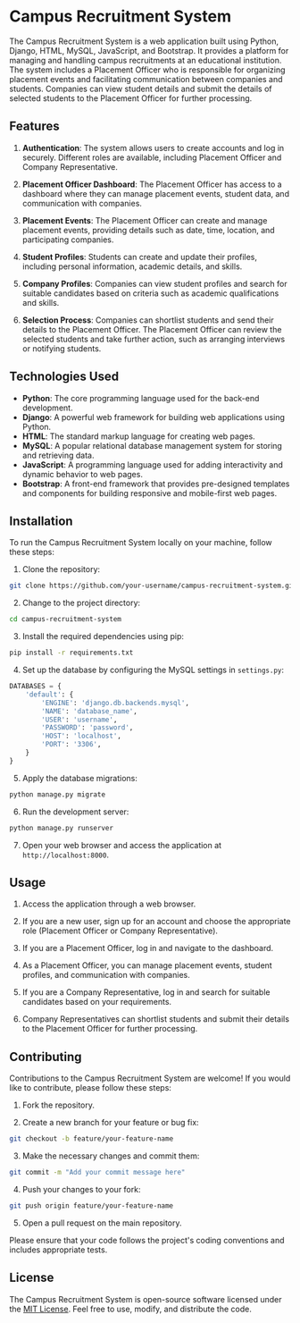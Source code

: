 
# Campus Recruitment System

The Campus Recruitment System is a web application built using Python, Django, HTML, MySQL, JavaScript, and Bootstrap. It provides a platform for managing and handling campus recruitments at an educational institution. The system includes a Placement Officer who is responsible for organizing placement events and facilitating communication between companies and students. Companies can view student details and submit the details of selected students to the Placement Officer for further processing.

## Features

1. **Authentication**: The system allows users to create accounts and log in securely. Different roles are available, including Placement Officer and Company Representative.

2. **Placement Officer Dashboard**: The Placement Officer has access to a dashboard where they can manage placement events, student data, and communication with companies.

3. **Placement Events**: The Placement Officer can create and manage placement events, providing details such as date, time, location, and participating companies.

4. **Student Profiles**: Students can create and update their profiles, including personal information, academic details, and skills.

5. **Company Profiles**: Companies can view student profiles and search for suitable candidates based on criteria such as academic qualifications and skills.

6. **Selection Process**: Companies can shortlist students and send their details to the Placement Officer. The Placement Officer can review the selected students and take further action, such as arranging interviews or notifying students.

## Technologies Used

- **Python**: The core programming language used for the back-end development.
- **Django**: A powerful web framework for building web applications using Python.
- **HTML**: The standard markup language for creating web pages.
- **MySQL**: A popular relational database management system for storing and retrieving data.
- **JavaScript**: A programming language used for adding interactivity and dynamic behavior to web pages.
- **Bootstrap**: A front-end framework that provides pre-designed templates and components for building responsive and mobile-first web pages.

## Installation

To run the Campus Recruitment System locally on your machine, follow these steps:

1. Clone the repository:

```bash
git clone https://github.com/your-username/campus-recruitment-system.git
```

2. Change to the project directory:

```bash
cd campus-recruitment-system
```

3. Install the required dependencies using pip:

```bash
pip install -r requirements.txt
```

4. Set up the database by configuring the MySQL settings in `settings.py`:

```python
DATABASES = {
    'default': {
        'ENGINE': 'django.db.backends.mysql',
        'NAME': 'database_name',
        'USER': 'username',
        'PASSWORD': 'password',
        'HOST': 'localhost',
        'PORT': '3306',
    }
}
```

5. Apply the database migrations:

```bash
python manage.py migrate
```

6. Run the development server:

```bash
python manage.py runserver
```

7. Open your web browser and access the application at `http://localhost:8000`.

## Usage

1. Access the application through a web browser.

2. If you are a new user, sign up for an account and choose the appropriate role (Placement Officer or Company Representative).

3. If you are a Placement Officer, log in and navigate to the dashboard.

4. As a Placement Officer, you can manage placement events, student profiles, and communication with companies.

5. If you are a Company Representative, log in and search for suitable candidates based on your requirements.

6. Company Representatives can shortlist students and submit their details to the Placement Officer for further processing.

## Contributing

Contributions to the Campus Recruitment System are welcome! If you would like to contribute, please follow these steps:

1. Fork the repository.

2. Create a new branch for your feature or bug fix:

```bash
git checkout -b feature/your-feature-name
```

3. Make the necessary changes and commit them:

```bash
git commit -m "Add your commit message here"
```

4. Push your changes to your fork:

```bash
git push origin feature/your-feature-name
```

5. Open a pull request on the main repository.

Please ensure that your code follows the project's coding conventions and includes appropriate tests.

## License

The Campus Recruitment System is open-source software licensed under the [MIT License](LICENSE). Feel free to use, modify, and distribute the code.
